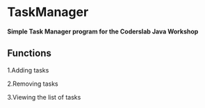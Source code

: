 # TaskManager
**Simple Task Manager program for the Coderslab Java Workshop**
## Functions
1.Adding tasks

2.Removing tasks

3.Viewing the list of tasks
